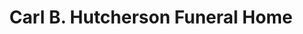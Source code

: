 ---
title: "Carl B. Hutcherson Funeral Home"
url: /lynchburg/carl-b-hutcherson-funeral-home/
shop: Bestattungen
---